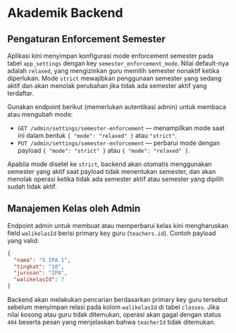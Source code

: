 # Akademik Backend

## Pengaturan Enforcement Semester

Aplikasi kini menyimpan konfigurasi mode enforcement semester pada tabel `app_settings` dengan key `semester_enforcement_mode`. Nilai default-nya adalah `relaxed`, yang mengizinkan guru memilih semester nonaktif ketika diperlukan. Mode `strict` mewajibkan penggunaan semester yang sedang aktif dan akan menolak perubahan jika tidak ada semester aktif yang terdaftar.

Gunakan endpoint berikut (memerlukan autentikasi admin) untuk membaca atau mengubah mode:

- `GET /admin/settings/semester-enforcement` — menampilkan mode saat ini dalam bentuk `{ "mode": "relaxed" }` atau `"strict"`.
- `PUT /admin/settings/semester-enforcement` — perbarui mode dengan payload `{ "mode": "strict" }` atau `{ "mode": "relaxed" }`.

Apabila mode disetel ke `strict`, backend akan otomatis menggunakan semester yang aktif saat payload tidak menentukan semester, dan akan menolak operasi ketika tidak ada semester aktif atau semester yang dipilih sudah tidak aktif.

## Manajemen Kelas oleh Admin

Endpoint admin untuk membuat atau memperbarui kelas kini mengharuskan field `walikelasId` berisi primary key guru (`teachers.id`).
Contoh payload yang valid:

```json
{
  "nama": "X IPA 1",
  "tingkat": "10",
  "jurusan": "IPA",
  "walikelasId": 7
}
```

Backend akan melakukan pencarian berdasarkan primary key guru tersebut sebelum menyimpan relasi pada kolom `walikelasId` di tabel
`classes`. Jika nilai kosong atau guru tidak ditemukan, operasi akan gagal dengan status `404` beserta pesan yang menjelaskan
bahwa `teacherId` tidak ditemukan.

